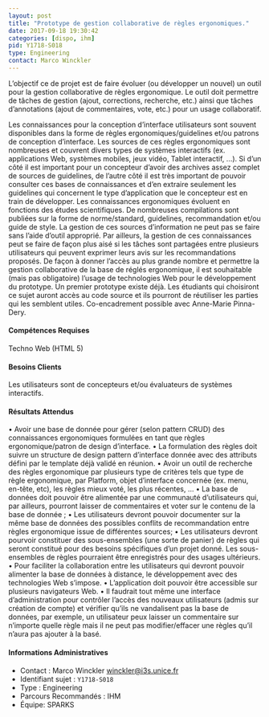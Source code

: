 ```yaml
---
layout: post
title: "Prototype de gestion collaborative de règles ergonomiques."
date: 2017-09-18 19:30:42
categories: [dispo, ihm]
pid: Y1718-S018
type: Engineering
contact: Marco Winckler
---
```

       
L’objectif ce de projet est de faire évoluer (ou développer un nouvel) un outil pour la gestion collaborative de règles ergonomique. Le outil doit permettre de tâches de gestion (ajout, corrections, recherche, etc.) ainsi que tâches d’annotations (ajout de commentaires, vote, etc.) pour un usage collaboratif.

Les connaissances pour la conception d’interface utilisateurs sont souvent disponibles dans la forme de règles ergonomiques/guidelines et/ou patrons de conception d’interface. Les sources de ces règles ergonomiques sont nombreuses et couvrent divers types de systèmes interactifs (ex. applications Web, systèmes mobiles, jeux vidéo, Tablet interactif, …). Si d’un côté il est important pour un concepteur d’avoir des archives assez complet de sources de guidelines, de l’autre côté il est très important de pouvoir consulter ces bases de connaissances et d’en extraire seulement les guidelines qui concernent le type d’application que le concepteur est en train de développer. 
Les connaissances ergonomiques évoluent en fonctions des études scientifiques. De nombreuses compilations sont publiées sur la forme de norme/standard, guidelines, recommandation et/ou guide de style. La gestion de ces sources d’information ne peut pas se faire sans l’aide d’outil approprié. Par ailleurs, la gestion de ces connaissances peut se faire de façon plus aisé si les tâches sont partagées entre plusieurs utilisateurs qui peuvent exprimer leurs avis sur les recommandations proposés. 
De façon à donner l’accès au plus grande nombre et permettre la gestion collaborative de la base de réglés ergonomique, il est souhaitable (mais pas obligatoire) l’usage de technologies Web pour le développement du prototype.
Un premier prototype existe déjà. Les étudiants qui choisiront ce sujet auront accès au code source et ils pourront de réutiliser les parties qui les semblent utiles. 
Co-encadrement possible avec Anne-Marie Pinna-Dery.

#### Compétences Requises
Techno Web (HTML 5)


#### Besoins Clients
Les utilisateurs sont de concepteurs et/ou évaluateurs de systèmes interactifs.

#### Résultats Attendus
•	Avoir une base de donnée pour gérer (selon pattern CRUD) des connaissances ergonomiques formulées en tant que règles ergonomique/patron de design d’interface. 
•	La formulation des règles doit suivre un structure de design pattern d’interface donnée avec des attributs défini par le template déjà validé en réunion.
•	Avoir un outil de recherche des règles ergonomique par plusieurs type de critères tels que type de règle ergonomique, par Platform, objet d’interface concernée (ex. menu, en-tête, etc), les règles mieux voté, les plus récentes, …
•	La base de données doit pouvoir être alimentée par une communauté d’utilisateurs qui, par ailleurs, pourront laisser de commentaires et voter sur le contenu de la base de donnée ; 
•	Les utilisateurs devront pouvoir documenter sur la même base de données des possibles conflits de recommandation entre règles ergonomique issue de différentes sources; 
•	Les utilisateurs devront pourvoir constituer des sous-ensembles (une sorte de panier) de règles qui seront constitué pour des besoins spécifiques d’un projet donné.  Les sous-ensembles de règles pourraient être enregistrés pour des usages ultérieurs. 
•	Pour faciliter la collaboration entre les utilisateurs qui devront pouvoir alimenter la base de données à distance, le développement avec des technologies Web s’impose. 
•	L’application doit pouvoir être accessible sur plusieurs navigateurs Web. 
•	Il faudrait tout même une interface d’administration pour contrôler l’accès des nouveaux utilisateurs (admis sur création de compte) et vérifier qu’ils ne vandalisent pas la base de données, par exemple, un utilisateur peux laisser un commentaire sur n’importe quelle règle mais il ne peut pas modifier/effacer une règles qu’il n’aura pas ajouter à la basé. 

     

#### Informations Administratives
  * Contact : Marco Winckler <winckler@i3s.unice.fr>
  * Identifiant sujet : `Y1718-S018`
  * Type : Engineering
  * Parcours Recommandés : IHM
  * Équipe: SPARKS
     